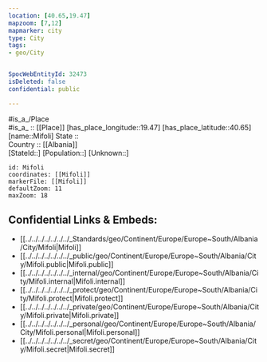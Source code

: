 ```yaml
---
location: [40.65,19.47] 
mapzoom: [7,12] 
mapmarker: city 
type: City
tags:
- geo/City


SpocWebEntityId: 32473
isDeleted: false
confidential: public

---
```

#is_a_/Place  
#is_a_ :: [[Place]] 
[has_place_longitude::19.47] 
[has_place_latitude::40.65] 
[name::Mifoli] 
State ::  
Country :: [[Albania]]  
[StateId::] 
[Population::] 
[Unknown::] 


```leaflet
id: Mifoli
coordinates: [[Mifoli]] 
markerFile: [[Mifoli]] 
defaultZoom: 11 
maxZoom: 18
```


## Confidential Links & Embeds: 
- [[../../../../../../../_Standards/geo/Continent/Europe/Europe~South/Albania/City/Mifoli|Mifoli]] 
- [[../../../../../../../_public/geo/Continent/Europe/Europe~South/Albania/City/Mifoli.public|Mifoli.public]] 
- [[../../../../../../../_internal/geo/Continent/Europe/Europe~South/Albania/City/Mifoli.internal|Mifoli.internal]] 
- [[../../../../../../../_protect/geo/Continent/Europe/Europe~South/Albania/City/Mifoli.protect|Mifoli.protect]] 
- [[../../../../../../../_private/geo/Continent/Europe/Europe~South/Albania/City/Mifoli.private|Mifoli.private]] 
- [[../../../../../../../_personal/geo/Continent/Europe/Europe~South/Albania/City/Mifoli.personal|Mifoli.personal]] 
- [[../../../../../../../_secret/geo/Continent/Europe/Europe~South/Albania/City/Mifoli.secret|Mifoli.secret]] 
